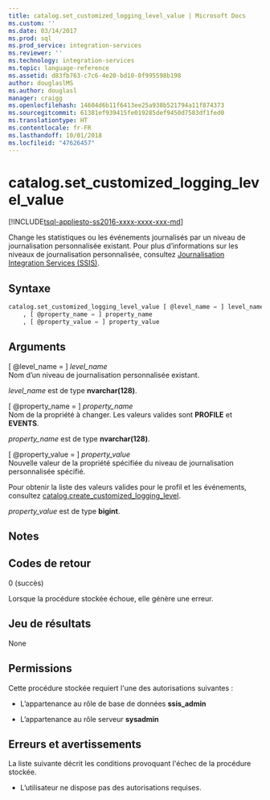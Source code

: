 ```yaml
---
title: catalog.set_customized_logging_level_value | Microsoft Docs
ms.custom: ''
ms.date: 03/14/2017
ms.prod: sql
ms.prod_service: integration-services
ms.reviewer: ''
ms.technology: integration-services
ms.topic: language-reference
ms.assetid: d83fb763-c7c6-4e20-bd10-0f995598b198
author: douglaslMS
ms.author: douglasl
manager: craigg
ms.openlocfilehash: 14604d6b11f6413ee25a938b521794a11f874373
ms.sourcegitcommit: 61381ef939415fe019285def9450d7583df1fed0
ms.translationtype: HT
ms.contentlocale: fr-FR
ms.lasthandoff: 10/01/2018
ms.locfileid: "47626457"
---
```

# <a name="catalogsetcustomizedlogginglevelvalue"></a>catalog.set_customized_logging_level_value
[!INCLUDE[tsql-appliesto-ss2016-xxxx-xxxx-xxx-md](../../includes/tsql-appliesto-ss2016-xxxx-xxxx-xxx-md.md)]

  Change les statistiques ou les événements journalisés par un niveau de journalisation personnalisée existant. Pour plus d’informations sur les niveaux de journalisation personnalisée, consultez [Journalisation Integration Services &#40;SSIS&#41;](../../integration-services/performance/integration-services-ssis-logging.md).  
  
## <a name="syntax"></a>Syntaxe  
  
```sql  
catalog.set_customized_logging_level_value [ @level_name = ] level_name  
    , [ @property_name = ] property_name  
    , [ @property_value = ] property_value  
```  
  
## <a name="arguments"></a>Arguments  
 [ @level_name = ] *level_name*  
 Nom d’un niveau de journalisation personnalisée existant.  
  
 *level_name* est de type **nvarchar(128)**.  
  
 [ @property_name = ] *property_name*  
 Nom de la propriété à changer. Les valeurs valides sont **PROFILE** et **EVENTS**.  
  
 *property_name* est de type **nvarchar(128)**.  
  
 [ @property_value = ] *property_value*  
 Nouvelle valeur de la propriété spécifiée du niveau de journalisation personnalisée spécifié.  
  
 Pour obtenir la liste des valeurs valides pour le profil et les événements, consultez [catalog.create_customized_logging_level](../../integration-services/system-stored-procedures/catalog-create-customized-logging-level.md).  
  
 *property_value* est de type **bigint**.  
  
## <a name="remarks"></a>Notes   
  
## <a name="return-codes"></a>Codes de retour  
 0 (succès)  
  
 Lorsque la procédure stockée échoue, elle génère une erreur.  
  
## <a name="result-set"></a>Jeu de résultats  
 None  
  
## <a name="permissions"></a>Permissions  
 Cette procédure stockée requiert l'une des autorisations suivantes :  
  
-   L’appartenance au rôle de base de données **ssis_admin**  
  
-   L’appartenance au rôle serveur **sysadmin**  
  
## <a name="errors-and-warnings"></a>Erreurs et avertissements  
 La liste suivante décrit les conditions provoquant l'échec de la procédure stockée.  
  
-   L’utilisateur ne dispose pas des autorisations requises.  
  
  
